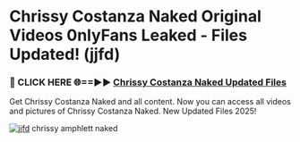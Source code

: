 # Chrissy Costanza Naked Original Videos 0nlyFans Leaked - Files Updated! (jjfd)

<h3>🔴 CLICK HERE 🌐==►► <a href="https://tinyurl.com/yckcrads" rel="nofollow">Chrissy Costanza Naked Updated Files</a></h3>

Get Chrissy Costanza Naked and all content. Now you can access all videos and pictures of Chrissy Costanza Naked. New Updated Files 2025!

[![jjfd](https://i.imgur.com/hpKpOFt.gif)](https://tinyurl.com/yckcrads)
chrissy amphlett naked